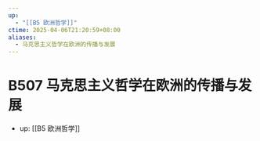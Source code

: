 ```yaml
---
up:
  - "[[B5 欧洲哲学]]"
ctime: 2025-04-06T21:20:59+08:00
aliases:
  - 马克思主义哲学在欧洲的传播与发展
---
```


# B507 马克思主义哲学在欧洲的传播与发展

- up: [[B5 欧洲哲学]]
